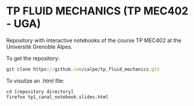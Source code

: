# TP FLUID MECHANICS (TP MEC402 - UGA)

Repository with interactive notebooks of the course
TP MEC402 at the Université Grenoble Alpes.

To get the repository:

```ruby
git clone https://github.com/calpe/tp_fluid_mechanics.git
```

To visulize an .html file:

```
cd [repository directory]
firefox tp1_canal_notebook.slides.html
```

